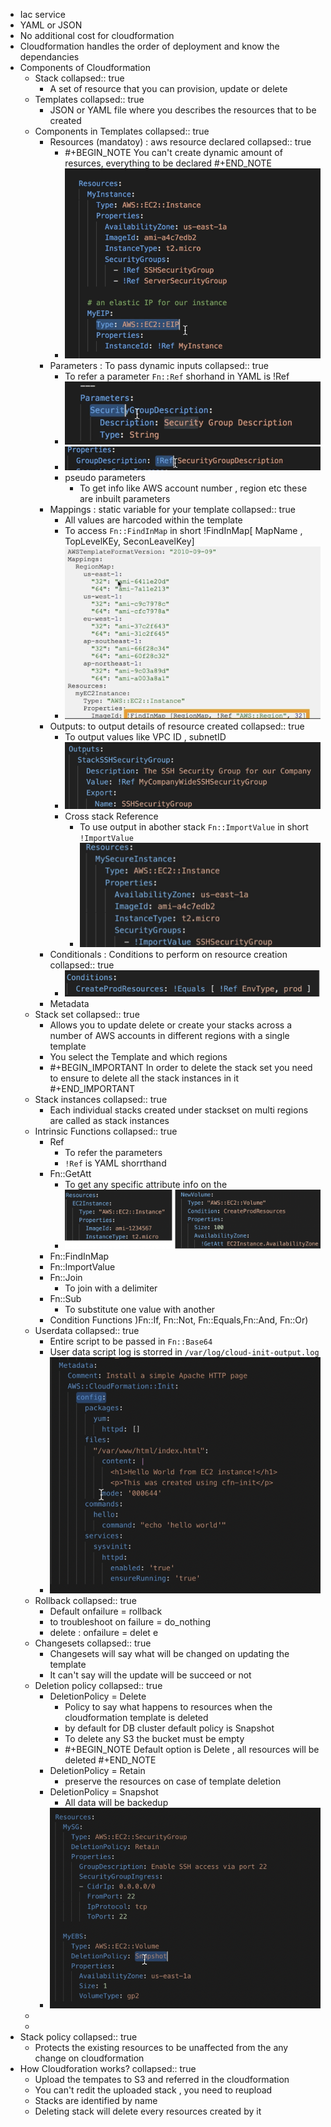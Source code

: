 - Iac service
- YAML or JSON
- No additional cost for cloudformation
- Cloudformation handles the order of deployment and know the dependancies
- Components of Cloudformation
	- Stack
	  collapsed:: true
		- A set of resource that you can provision, update or delete
	- Templates
	  collapsed:: true
		- JSON or YAML file where you describes the resources that to be created
	- Components in Templates
	  collapsed:: true
		- Resources (mandatoy) : aws resource declared
		  collapsed:: true
			- #+BEGIN_NOTE
			  You can't create dynamic amount of resurces, everything to be declared
			  #+END_NOTE
			- ![image.png](../assets/image_1653202453124_0.png)
		- Parameters : To pass dynamic inputs
		  collapsed:: true
			- To refer a parameter  `Fn::Ref` shorhand in YAML is !Ref
			- ![image.png](../assets/image_1653201890761_0.png)
			- ![image.png](../assets/image_1653201849794_0.png)
			- pseudo parameters
				- To get info like AWS account number , region etc these are inbuilt parameters
		- Mappings : static variable for your template
		  collapsed:: true
			- All values are harcoded within the template
			- To access `Fn::FindInMap` in short !FindInMap[ MapName , TopLevelKEy, SeconLeavelKey]
			- ![image.png](../assets/image_1653202723571_0.png)
		- Outputs: to output details of resource created
		  collapsed:: true
			- To output values like VPC ID , subnetID
			- ![image.png](../assets/image_1653202804013_0.png)
			- Cross stack Reference
				- To use output in abother stack `Fn::ImportValue` in short `!ImportValue`
				- ![image.png](../assets/image_1653202938255_0.png)
		- Conditionals : Conditions to perform on resource creation
		  collapsed:: true
			- ![image.png](../assets/image_1653202973518_0.png)
		- Metadata
	- Stack set
	  collapsed:: true
		- Allows you to update delete or create your stacks across a number of AWS accounts in different regions with a single template
		- You select the Template and which regions
		- #+BEGIN_IMPORTANT
		  In order to delete the stack set you need to ensure to delete all the stack instances in it
		  #+END_IMPORTANT
	- Stack instances
	  collapsed:: true
		- Each individual stacks created under stackset on multi regions are called as stack instances
	- Intrinsic Functions
	  collapsed:: true
		- Ref
			- To refer the parameters
			- `!Ref` is YAML shorrthand
		- Fn::GetAtt
			- To get any specific attribute info on the
			- ![image.png](../assets/image_1653203283123_0.png)
		- Fn::FindInMap
		- Fn::ImportValue
		- Fn::Join
			- To join with a delimiter
		- Fn::Sub
			- To substitute one value with another
		- Condition Functions )Fn::If, Fn::Not, Fn::Equals,Fn::And, Fn::Or)
	- Userdata
	  collapsed:: true
		- Entire script to be passed in `Fn::Base64`
		- User data script log is storred in `/var/log/cloud-init-output.log`
		- ![image.png](../assets/image_1653204588193_0.png)
	- Rollback
	  collapsed:: true
		- Default onfailure = rollback
		- to troubleshoot on failure = do_nothing
		- delete : onfailure = delet e
	- Changesets
	  collapsed:: true
		- Changesets will say what will be changed on updating the template
		- It can't say will the update will be succeed or not
	- Deletion policy
	  collapsed:: true
		- DeletionPolicy = Delete
			- Policy to say what happens to resources when the cloudformation template is deleted
			- by default for DB cluster default policy is Snapshot
			- To delete any S3 the bucket must be empty
			- #+BEGIN_NOTE
			  Default option is Delete , all resources will be deleted
			  #+END_NOTE
		- DeletionPolicy = Retain
			- preserve the resources on case of template deletion
		- DeletionPolicy = Snapshot
			- All data will be backedup
		- ![image.png](../assets/image_1653226101855_0.png)
	-
	-
- Stack policy
  collapsed:: true
	- Protects the existing resources to be unaffected from the any change on cloudformation
- How Cloudforation works?
  collapsed:: true
	- Upload the tempates to S3 and referred in the cloudformation
	- You can't redit the uploaded stack , you need to reupload
	- Stacks are identified by name
	- Deleting stack will delete every resources created by it